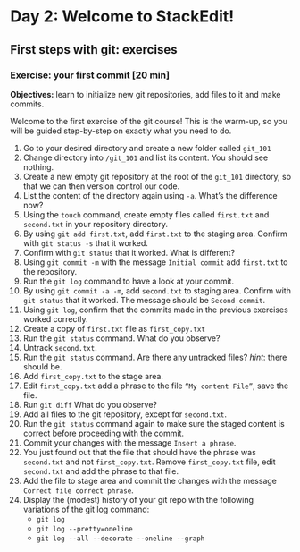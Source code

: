 # Day 2: Welcome to StackEdit!

## First steps with git: exercises

### Exercise: your first commit [20 min]

**Objectives:** learn to initialize new git repositories, add files to it and make commits.

Welcome to the first exercise of the git course! This is the warm-up, so you will be guided step-by-step on exactly what you need to do.

1.  Go to your desired directory and create a new folder called `git_101`
2.  Change directory into `/git_101` and list its content. You should see nothing.
3.  Create a new empty git repository at the root of the `git_101` directory, so that we can then version control our code.
4.  List the content of the directory again using `-a`. What’s the difference now?
5.  Using the `touch` command, create empty files called `first.txt` and `second.txt` in your repository directory.
6.  By using `git add first.txt`, add `first.txt` to the staging area. Confirm with `git status -s` that it worked.
7.  Confirm with `git status` that it worked. What is different?
8.  Using `git commit -m` with the message `Initial commit` add `first.txt` to the repository.
9.  Run the `git log` command to have a look at your commit.
10. By using `git commit -a -m`, add `second.txt` to staging area. Confirm with `git status` that it worked. The message should be `Second commit`.
11. Using `git log`, confirm that the commits made in the previous exercises worked correctly.
12. Create a copy of  `first.txt`  file as `first_copy.txt`
13. Run the `git status` command. What do you observe?
14. Untrack `second.txt`.
15. Run the `git status` command. Are there any untracked files? _hint_: there should be.
16. Add `first_copy.txt` to the stage area.
17. Edit `first_copy.txt` add a phrase to the file `“My content File”`, save the file.
18. Run `git diff` What do you observe?
19. Add all files to the git repository, except for `second.txt`.
20. Run the `git status` command again to make sure the staged content is correct before proceeding with the commit.
21. Commit your changes with the message `Insert a phrase`.
22. You just found out that the file that should have the phrase was `second.txt` and not  `first_copy.txt`. Remove `first_copy.txt` file, edit `second.txt` and add the phrase to that file.
23. Add the file to stage area and commit the changes with the message `Correct file correct phrase`.
25. Display the (modest) history of your git repo with the following variations of the git log command:
    -   `git log`
    -   `git log --pretty=oneline`
    -   `git log --all --decorate --oneline --graph`
